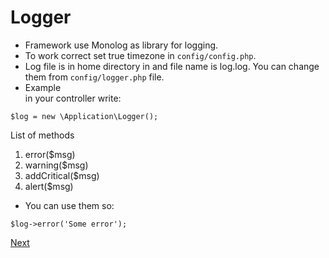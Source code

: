 # Logger

- Framework use Monolog as library for logging.
- To work correct set true timezone in `config/config.php`.
- Log file is in home directory in and file name is log.log. You can change them from `config/logger.php` file.
- Example <br>
in your controller write:
<pre><code>$log = new \Application\Logger();</code></pre>

List of methods
<ol>
<li>error($msg)</li>
<li>warning($msg)</li>
<li>addCritical($msg)</li>
<li>alert($msg)
</ol>

- You can use them so:

<pre><code>$log->error('Some error');</code></pre>

<a href="07session.md">Next</a>